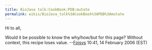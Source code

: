 ```yaml
---
title: BioJava talk:CookBook:PDB:mutate
permalink: wikis/BioJava_talk%3ACookBook%3APDB%3Amutate
---
```


Hi to all,

Would it be possible to know the why/how/but for this page? Without
context, this recipe loses value. --[Foisys](User:Foisys "wikilink")
10:41, 14 February 2006 (EST)
